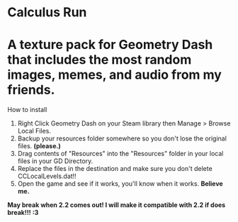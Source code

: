 # Calculus Run
# A texture pack for Geometry Dash that includes the most random images, memes, and audio from my friends.

How to install
1. Right Click Geometry Dash on your Steam library then Manage > Browse Local Files.
2. Backup your resources folder somewhere so you don't lose the original files. **(please.)**
3. Drag contents of "Resources" into the "Resources" folder in your local files in your GD Directory.
4. Replace the files in the destination and make sure you don't delete CCLocalLevels.dat!!
5. Open the game and see if it works, you'll know when it works. **Believe me.**

**May break when 2.2 comes out! I will make it compatible with 2.2 if does break!!! :3**
